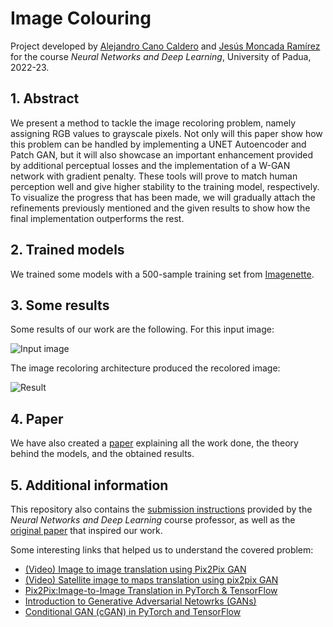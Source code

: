 # Image Colouring

Project developed by [Alejandro Cano Caldero](https://github.com/AlejandroCanoCaldero) and [Jesús Moncada Ramírez](https://github.com/jemonra) for the course *Neural Networks and Deep Learning*, University of Padua, 2022-23.

## 1. Abstract

We present a method to tackle the image recoloring problem, namely assigning RGB values to grayscale pixels. Not only will this paper show how this problem can be handled by implementing a UNET Autoencoder and Patch GAN, but it will also showcase an important enhancement provided by additional perceptual losses and the implementation of a W-GAN network with gradient penalty. These tools will prove to match human perception well and give higher stability to the training model, respectively. To visualize the progress that has been made, we will gradually attach the refinements previously mentioned and the given results to show how the final implementation outperforms the rest.

## 2. Trained models

We trained some models with a 500-sample training set from [Imagenette](https://github.com/fastai/imagenette).

## 3. Some results

Some results of our work are the following. For this input image:

![Input image](/results/input_image_1.png "Input image")

The image recoloring architecture produced the recolored image:

![Result](/results/result_1.png "Results")

## 4. Paper

We have also created a [paper](docs/ImageRecoloringWithConditionalGANs.pdf) explaining all the work done, the theory behind the models, and the obtained results.

## 5. Additional information

This repository also contains the [submission instructions](docs/given_explanation.pdf) provided by the *Neural Networks and Deep Learning* course professor, as well as the [original paper](docs/ImageToImageTranslationWithConditionalAdversarialNetworks.pdf) that inspired our work.

Some interesting links that helped us to understand the covered problem:
- [(Video) Image to image translation using Pix2Pix GAN](https://www.youtube.com/watch?v=UcHe0xiuvpg)
- [(Video) Satellite image to maps translation using pix2pix GAN](https://www.youtube.com/watch?v=6pUSZgPJ3Yg)
- [Pix2Pix:Image-to-Image Translation in PyTorch & TensorFlow](https://learnopencv.com/paired-image-to-image-translation-pix2pix/#discriminator)
- [Introduction to Generative Adversarial Netowrks (GANs)](https://learnopencv.com/introduction-to-generative-adversarial-networks/)
- [Conditional GAN (cGAN) in PyTorch and TensorFlow](https://learnopencv.com/conditional-gan-cgan-in-pytorch-and-tensorflow/)


